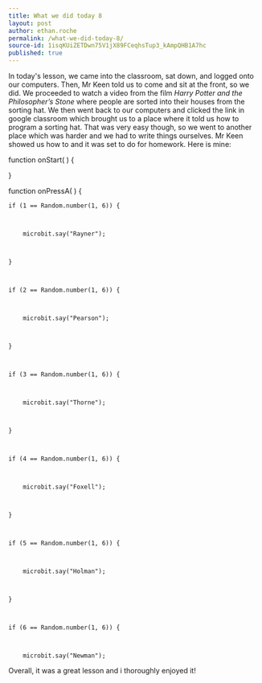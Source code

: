 ```yaml
---
title: What we did today 8
layout: post
author: ethan.roche
permalink: /what-we-did-today-8/
source-id: 1isqKUiZETDwn75V1jX89FCeqhsTup3_kAmpQHB1A7hc
published: true
---
```

In today's lesson, we came into the classroom, sat down, and logged onto our computers. Then, Mr Keen told us to come and sit at the front, so we did. We proceeded to watch a video from the film *Harry Potter and the Philosopher’s Stone* where people are sorted into their houses from the sorting hat. We then went back to our computers and clicked the link in google classroom which brought us to a place where it told us how to program a sorting hat. That was very easy though, so we went to another place which was harder and we had to write things ourselves. Mr Keen showed us how to and it was set to do for homework. Here is mine:

function onStart(  ) {

	

}

function onPressA(  ) {

	if (1 == Random.number(1, 6)) {

		

		microbit.say("Rayner");

		

	}

	

	if (2 == Random.number(1, 6)) {

		

		microbit.say("Pearson");

		

	}

	

	if (3 == Random.number(1, 6)) {

		

		microbit.say("Thorne");

		

	}

	

	if (4 == Random.number(1, 6)) {

		

		microbit.say("Foxell");

		

	}

	

	if (5 == Random.number(1, 6)) {

		

		microbit.say("Holman");

		

	}

	

	if (6 == Random.number(1, 6)) {

		

		microbit.say("Newman");

Overall, it was a great lesson and i thoroughly enjoyed it!

		

 

